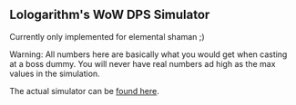 ## Lologarithm's WoW DPS Simulator

Currently only implemented for elemental shaman ;)

Warning: All numbers here are basically what you would get when casting at a boss dummy. You will never have real numbers ad high as the max values in the simulation.

The actual simulator can be [found here](https://lologarithm.github.io/wowsim/ui).